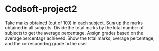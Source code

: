 # Codsoft-project2
Take marks obtained (out of 100) in each subject.
 Sum up the marks obtained in all subjects.
Divide the total marks by the total number of subjects to get the average percentage.
Assign grades based on the average percentage achieved.
Show the total marks, average percentage, and the corresponding grade to the user
